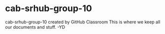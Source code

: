 # cab-srhub-group-10
cab-srhub-group-10 created by GitHub Classroom
This is where we keep all our documents and stuff. -YD
